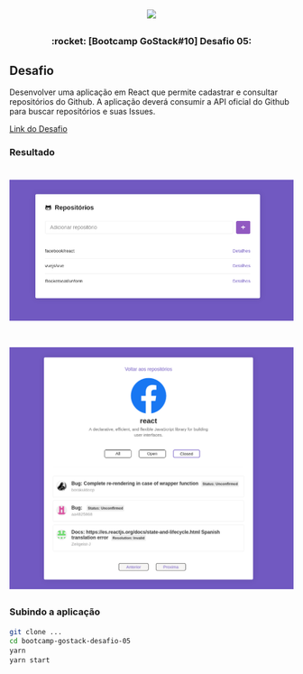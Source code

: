 <h1 align="center">
  <img src="https://camo.githubusercontent.com/8c13dc2618dbd7f76d1d574350b98fdee1335ce5/68747470733a2f2f726f636b6574736561742d63646e2e73332d73612d656173742d312e616d617a6f6e6177732e636f6d2f626f6f7463616d702d6865616465722e706e67" width="123px" />
</h1>


<h3 align="center">
  :rocket: [Bootcamp GoStack#10] Desafio 05:
</h3>

## Desafio
Desenvolver uma aplicação em React que permite cadastrar e consultar repositórios do Github.
A aplicação deverá consumir a API oficial do Github para buscar repositórios e suas Issues.

[Link do Desafio](https://github.com/Rocketseat/bootcamp-gostack-desafio-05)

### Resultado
<h1 align="center">
  <img src=".github/repo_list.png" width="800px" />
</h1>

<h1 align="center">
  <img src=".github/repo_details.png" width="800px" />
</h1>


### Subindo a aplicação
```sh
git clone ...
cd bootcamp-gostack-desafio-05
yarn
yarn start
```
